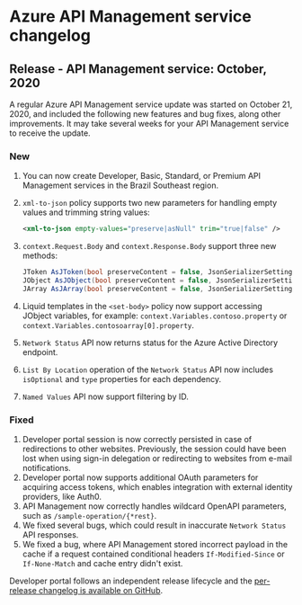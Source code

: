 # Azure API Management service changelog

## Release - API Management service: October, 2020

A regular Azure API Management service update was started on October 21, 2020, and included the following new features and bug fixes, along other improvements. It may take several weeks for your API Management service to receive the update.

### New

1. You can now create Developer, Basic, Standard, or Premium API Management services in the Brazil Southeast region.
1. `xml-to-json` policy supports two new parameters for handling empty values and trimming string values:

    ```xml
    <xml-to-json empty-values="preserve|asNull" trim="true|false" />
    ```

1. `context.Request.Body` and `context.Response.Body` support three new methods:
    
    ```csharp
    JToken AsJToken(bool preserveContent = false, JsonSerializerSettings settings = null);
    JObject AsJObject(bool preserveContent = false, JsonSerializerSettings settings = null);
    JArray AsJArray(bool preserveContent = false, JsonSerializerSettings settings = null)
    ```

1. Liquid templates in the `<set-body>` policy now support accessing JObject variables, for example: `context.Variables.contoso.property` or `context.Variables.contosoarray[0].property`.
1. `Network Status` API now returns status for the Azure Active Directory endpoint.
1. `List By Location` operation of the `Network Status` API now includes `isOptional` and `type` properties for each dependency.
1. `Named Values` API now support filtering by ID.

### Fixed

1. Developer portal session is now correctly persisted in case of redirections to other websites. Previously, the session could have been lost when using sign-in delegation or redirecting to websites from e-mail notifications.
1. Developer portal now supports additional OAuth parameters for acquiring access tokens, which enables integration with external identity providers, like Auth0.
1. API Management now correctly handles wildcard OpenAPI parameters, such as `/sample-operation/{*rest}`.
1. We fixed several bugs, which could result in inaccurate `Network Status` API responses.
1. We fixed a bug, where API Management stored incorrect payload in the cache if a request contained conditional headers `If-Modified-Since` or `If-None-Match` and cache entry didn't exist.

Developer portal follows an independent release lifecycle and the [per-release changelog is available on GitHub](https://aka.ms/apimdevportal/releases).